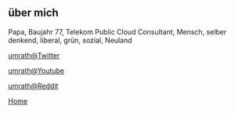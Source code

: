 ## über mich

Papa, Baujahr 77, Telekom Public Cloud Consultant, Mensch, selber denkend, liberal, grün, sozial, Neuland

[umrath@Twitter](https://twitter.com/umrath)

[umrath@Youtube](https://www.youtube.com/user/umrathii)

[umrath@Reddit](https://www.reddit.com/user/umrath/)

[Home](index.md)
